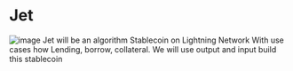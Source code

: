 # Jet
![image](https://user-images.githubusercontent.com/83122757/156852564-6c6d9db8-5cf1-4f79-b592-b12570ba9f4c.png)
Jet will be an algorithm Stablecoin on Lightning Network
With use cases how Lending, borrow, collateral. We will use output and input build this stablecoin 
